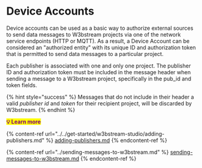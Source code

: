 # Device Accounts

Device accounts can be used as a basic way to authorize external sources to send data messages to W3bstream projects via one of the network service endpoints (HTTP or MQTT). As a result, a Device Account can be considered an "authorized entity" with its unique ID and authorization token that is permitted to send data messages to a particular project.

Each publisher is associated with one and only one project. The publisher ID and authorization token must be included in the message header when sending a message to a W3bstream project, specifically in the pub\_id and token fields.

{% hint style="success" %}
Messages that do not include in their header a valid _publisher_ _id_ and _token_ for their recipient project, will be discarded by W3bstream.
{% endhint %}

&#x20; <mark style="color:purple;">**💡 Learn more**</mark>

{% content-ref url="../../get-started/w3bstream-studio/adding-publishers.md" %}
[adding-publishers.md](../../get-started/w3bstream-studio/adding-publishers.md)
{% endcontent-ref %}

{% content-ref url="../sending-messages-to-w3bstream.md" %}
[sending-messages-to-w3bstream.md](../sending-messages-to-w3bstream.md)
{% endcontent-ref %}
